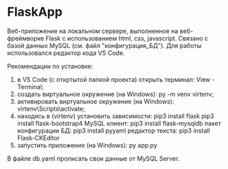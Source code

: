 # FlaskApp
Веб-приложение на локальном сервере, выполненное на веб-фреймворке Flask с использованием html, css, javascript. Связано с базой данных MySQL (см. файл "конфигурация_БД").
Для работы использовался редактор кода VS Code.

Рекомендации по установке:
1) в VS Code (с откртытой папкой проекта) открыть терминал: View - Terminal;
2) создать виртуальное окружение (на Windows): py -m venv virtenv;
3) активировать виртуальное окружение (на Windows): virtenv\Scripts\activate;
4) находясь в (virtenv) установить зависимости:
    pip3 install flask
    pip3 install flask-bootstrap4
    MySQL клиент: pip3 install flask-mysqldb
    пакет конфигурации БД: pip3 install pyyaml
    редактор текста: pip3 install Flask-CKEditor
5) запустить приложение (на Windows): py app.py

В файле db.yaml прописать свои данные от MySQL Server.
